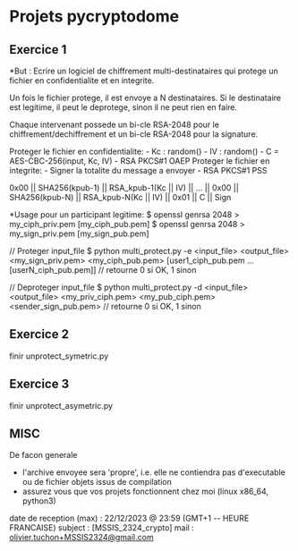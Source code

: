 # Projets pycryptodome

## Exercice 1

*But :
  Ecrire un logiciel de chiffrement multi-destinataires qui
  protege un fichier en confidentialite et en integrite.

  Un fois le fichier protege, il est envoye a N destinataires. Si le
  destinataire est legitime, il peut le deprotege,
    sinon il ne peut rien en  faire.

  Chaque intervenant possede un bi-cle RSA-2048 pour le
  chiffrement/dechiffrement et un bi-cle RSA-2048 pour la signature.

  Proteger le fichier en confidentialite:
    - Kc : random()
    - IV : random()
    - C = AES-CBC-256(input, Kc, IV)
    - RSA PKCS#1 OAEP
  Proteger le fichier en integrite:
    - Signer la totalite du message a envoyer
    - RSA PKCS#1 PSS

  0x00 || SHA256(kpub-1) || RSA_kpub-1(Kc || IV) || ... || 0x00 || SHA256(kpub-N) || RSA_kpub-N(Kc || IV) || 0x01 || C || Sign

*Usage pour un participant legitime:
  $ openssl genrsa 2048 > my_ciph_priv.pem [my_ciph_pub.pem]
  $ openssl genrsa 2048 > my_sign_priv.pem [my_sign_pub.pem]

  // Proteger input_file
  $ python multi_protect.py -e <input_file> <output_file> <my_sign_priv.pem> <my_ciph_pub.pem> [user1_ciph_pub.pem ... [userN_ciph_pub.pem]]
  // retourne 0 si OK, 1 sinon

  // Deproteger input_file
  $ python multi_protect.py -d <input_file> <output_file> <my_priv_ciph.pem> <my_pub_ciph.pem> <sender_sign_pub.pem>
  // retourne 0 si OK, 1 sinon


## Exercice 2
finir unprotect_symetric.py


## Exercice 3
finir unprotect_asymetric.py


## MISC
De facon generale
- l'archive envoyee sera 'propre', i.e. elle ne contiendra pas
d'executable ou de fichier objets issus de compilation
- assurez vous que vos projets fonctionnent chez moi (linux x86_64, python3)

date de reception (max) : 22/12/2023 @ 23:59 (GMT+1  -- HEURE FRANCAISE)
subject : [MSSIS_2324_crypto]
mail : olivier.tuchon+MSSIS2324@gmail.com
